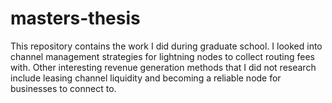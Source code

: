 # masters-thesis

This repository contains the work I did during graduate school. I looked into channel management strategies for lightning nodes to collect routing fees with. Other interesting revenue generation methods that I did not research include leasing channel liquidity and becoming a reliable node for businesses to connect to.
